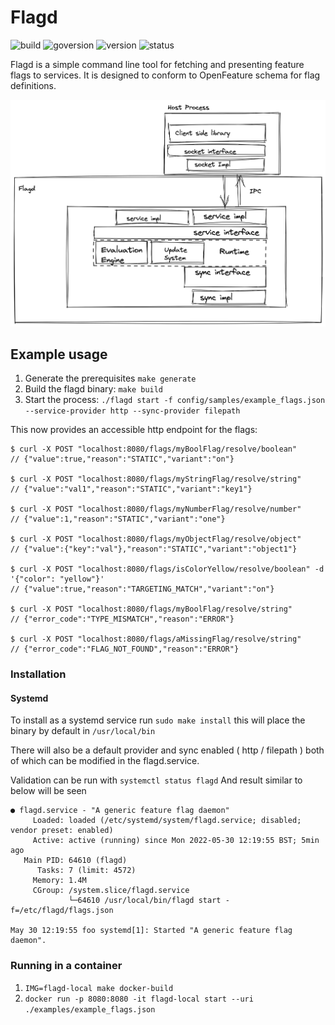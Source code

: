 # Flagd

![build](https://img.shields.io/github/workflow/status/open-feature/flagd/ci)
![goversion](https://img.shields.io/github/go-mod/go-version/open-feature/flagd/main)
![version](https://img.shields.io/badge/version-pre--alpha-green)
![status](https://img.shields.io/badge/status-not--for--production-red)

Flagd is a simple command line tool for fetching and presenting feature flags to services. It is designed to conform to OpenFeature schema for flag definitions.

<img src="images/of-flagd-0.png" width="560">

## Example usage

1. Generate the prerequisites `make generate`
2. Build the flagd binary: `make build`
3. Start the process: `./flagd start -f config/samples/example_flags.json --service-provider http --sync-provider filepath`

This now provides an accessible http endpoint for the flags:

```
$ curl -X POST "localhost:8080/flags/myBoolFlag/resolve/boolean"
// {"value":true,"reason":"STATIC","variant":"on"}

$ curl -X POST "localhost:8080/flags/myStringFlag/resolve/string"
// {"value":"val1","reason":"STATIC","variant":"key1"}

$ curl -X POST "localhost:8080/flags/myNumberFlag/resolve/number"
// {"value":1,"reason":"STATIC","variant":"one"}

$ curl -X POST "localhost:8080/flags/myObjectFlag/resolve/object"
// {"value":{"key":"val"},"reason":"STATIC","variant":"object1"}

$ curl -X POST "localhost:8080/flags/isColorYellow/resolve/boolean" -d '{"color": "yellow"}'
// {"value":true,"reason":"TARGETING_MATCH","variant":"on"}

$ curl -X POST "localhost:8080/flags/myBoolFlag/resolve/string"
// {"error_code":"TYPE_MISMATCH","reason":"ERROR"}

$ curl -X POST "localhost:8080/flags/aMissingFlag/resolve/string"
// {"error_code":"FLAG_NOT_FOUND","reason":"ERROR"}
```

### Installation

#### Systemd

To install as a systemd service run `sudo make install` this will place the binary by default in `/usr/local/bin`

There will also be a default provider and sync enabled ( http / filepath ) both of which can be modified in the flagd.service.

Validation can be run with `systemctl status flagd`
And result similar to below will be seen

```
● flagd.service - "A generic feature flag daemon"
     Loaded: loaded (/etc/systemd/system/flagd.service; disabled; vendor preset: enabled)
     Active: active (running) since Mon 2022-05-30 12:19:55 BST; 5min ago
   Main PID: 64610 (flagd)
      Tasks: 7 (limit: 4572)
     Memory: 1.4M
     CGroup: /system.slice/flagd.service
             └─64610 /usr/local/bin/flagd start -f=/etc/flagd/flags.json

May 30 12:19:55 foo systemd[1]: Started "A generic feature flag daemon".
```

### Running in a container

1. `IMG=flagd-local make docker-build`
2. `docker run -p 8080:8080 -it flagd-local start --uri ./examples/example_flags.json`
